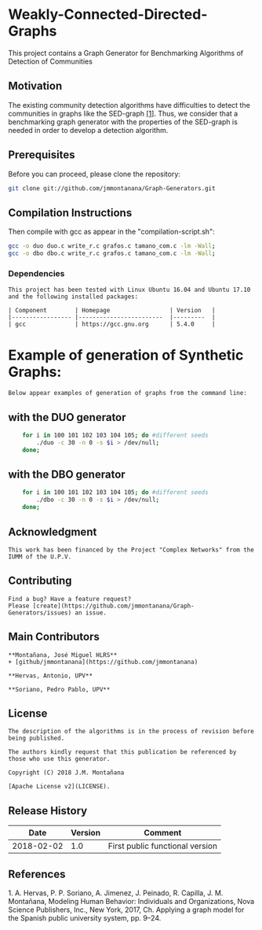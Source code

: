 # Weakly-Connected-Directed-Graphs

This project contains a Graph Generator for Benchmarking Algorithms of Detection of Communities

## Motivation 

The existing community detection algorithms have difficulties to detect the communities in graphs like the SED-graph [[1]](#ref1).
Thus, we consider that a benchmarking graph generator with the properties of the SED-graph 
is needed in order to develop a detection algorithm. 

## Prerequisites

  Before you can proceed, please clone the repository:

  ```bash
  git clone git://github.com/jmmontanana/Graph-Generators.git
  ```

## Compilation Instructions

Then compile with gcc as appear in the "compilation-script.sh":

  ```bash
  gcc -o duo duo.c write_r.c grafos.c tamano_com.c -lm -Wall;
  gcc -o dbo dbo.c write_r.c grafos.c tamano_com.c -lm -Wall;
  ```
 
### Dependencies

    This project has been tested with Linux Ubuntu 16.04 and Ubuntu 17.10  and the following installed packages:

    | Component        | Homepage                 | Version   |
    |----------------- |------------------------  |---------  |
    | gcc              | https://gcc.gnu.org      | 5.4.0     | 
 
# Example of generation of Synthetic Graphs:

    Below appear examples of generation of graphs from the command line:

## with the DUO generator

```bash 
	for i in 100 101 102 103 104 105; do #different seeds
		./duo -c 30 -n 0 -s $i > /dev/null; 
	done;
```
## with the DBO generator

```bash
	for i in 100 101 102 103 104 105; do #different seeds
		./dbo -c 30 -n 0 -s $i > /dev/null; 
	done;
``` 

## Acknowledgment 

    This work has been financed by the Project "Complex Networks" from the IUMM of the U.P.V.

## Contributing
    Find a bug? Have a feature request?
    Please [create](https://github.com/jmmontanana/Graph-Generators/issues) an issue.

## Main Contributors

    **Montañana, José Miguel HLRS**
    + [github/jmmontanana](https://github.com/jmmontanana)

    **Hervas, Antonio, UPV**

    **Soriano, Pedro Pablo, UPV**

## License

    The description of the algorithms is in the process of revision before being published.

    The authors kindly request that this publication be referenced by those who use this generator.

    Copyright (C) 2018 J.M. Montañana

    [Apache License v2](LICENSE).

## Release History

| Date        | Version | Comment          |
| ----------- | ------- | ---------------- |
| 2018-02-02  | 1.0     | First public functional version | 

## References

  <a name="ref1"></a>1. A. Hervas, P. P. Soriano, A. Jimenez, J. Peinado, R. Capilla, J. M. Montañana, 
  Modeling Human Behavior: Individuals and Organizations, Nova Science Publishers, Inc., New York, 2017, Ch. 
  Applying a graph model for the Spanish public university system, pp. 9–24.

 
